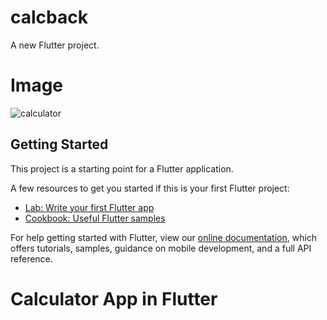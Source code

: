 # calcback

A new Flutter project.

# Image
![calculator](https://user-images.githubusercontent.com/60986439/138564816-a6d22e19-a82f-4121-9245-6f524ffd1c03.PNG)


## Getting Started

This project is a starting point for a Flutter application.

A few resources to get you started if this is your first Flutter project:

- [Lab: Write your first Flutter app](https://flutter.dev/docs/get-started/codelab)
- [Cookbook: Useful Flutter samples](https://flutter.dev/docs/cookbook)

For help getting started with Flutter, view our
[online documentation](https://flutter.dev/docs), which offers tutorials,
samples, guidance on mobile development, and a full API reference.
# Calculator App in Flutter
